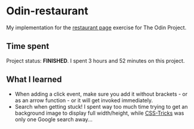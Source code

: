 # Odin-restaurant
My implementation for the [restaurant page](https://www.theodinproject.com/lessons/node-path-javascript-restaurant-page) exercise for The Odin Project.

## Time spent
Project status: **FINISHED**.
I spent 3 hours and 52 minutes on this project.

## What I learned
- When adding a click event, make sure you add it without brackets - or as an arrow function - or it will get invoked immediately.
- Search when getting stuck! I spent way too much time trying to get an background image to display full width/height, while [CSS-Tricks](https://css-tricks.com/perfect-full-page-background-image/) was only one Google search away...